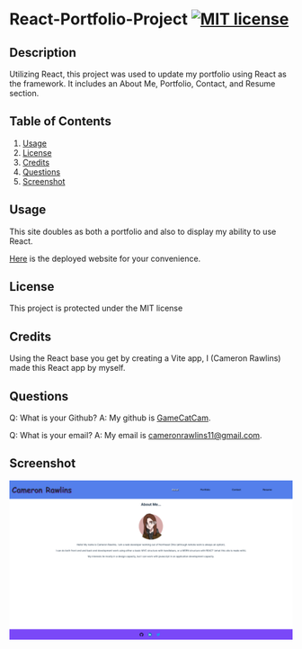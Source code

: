 # React-Portfolio-Project [![MIT license](https://img.shields.io/badge/License-MIT-blue.svg)](https://lbesson.mit-license.org/)

## Description

Utilizing React, this project was used to update my portfolio using React as the framework. It includes an About Me, Portfolio, Contact, and Resume section.

## Table of Contents

1. [Usage](#usage)
2. [License](#license)
3. [Credits](#credits)
4. [Questions](#questions)
5. [Screenshot](#screenshot)

## Usage

This site doubles as both a portfolio and also to display my ability to use React.

[Here](https://cameronrawlins-portfolio.netlify.app) is the deployed website for your convenience.

## License

This project is protected under the MIT license

## Credits

Using the React base you get by creating a Vite app, I (Cameron Rawlins) made this React app by myself.

## Questions

Q: What is your Github? A: My github is [GameCatCam](www.github.com/GameCatCam).

Q: What is your email? A: My email is cameronrawlins11@gmail.com.

## Screenshot

<img src='./screenshot.png'>
